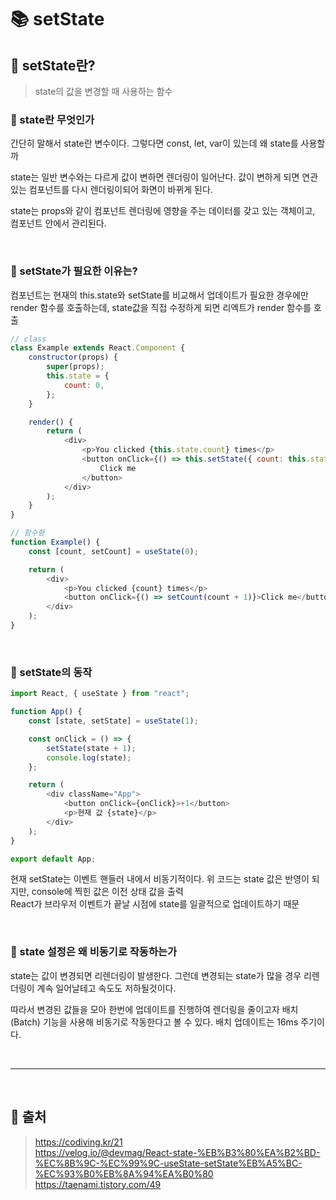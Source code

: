# 📚 setState

## 📕 setState란?

> state의 값을 변경할 때 사용하는 함수

### 📖 state란 무엇인가

간단히 말해서 state란 변수이다. 그렇다면 const, let, var이 있는데 왜 state를 사용할까

state는 일반 변수와는 다르게 값이 변하면 렌더링이 일어난다. 값이 변하게 되면 연관있는 컴포넌트를 다시 렌더링이되어 화면이 바뀌게 된다.

state는 props와 같이 컴포넌트 렌더링에 영향을 주는 데이터를 갖고 있는 객체이고, 컴포넌트 안에서 관리된다.

<br/>

### 📖 setState가 필요한 이유는?

컴포넌트는 현재의 this.state와 setState를 비교해서 업데이트가 필요한 경우에만 render 함수를 호출하는데, state값을 직접 수정하게 되면 리엑트가 render 함수를 호출

```js
// class
class Example extends React.Component {
    constructor(props) {
        super(props);
        this.state = {
            count: 0,
        };
    }

    render() {
        return (
            <div>
                <p>You clicked {this.state.count} times</p>
                <button onClick={() => this.setState({ count: this.state.count + 1 })}>
                    Click me
                </button>
            </div>
        );
    }
}

// 함수형
function Example() {
    const [count, setCount] = useState(0);

    return (
        <div>
            <p>You clicked {count} times</p>
            <button onClick={() => setCount(count + 1)}>Click me</button>
        </div>
    );
}
```

<br/>

### 📖 setState의 동작

```js
import React, { useState } from "react";

function App() {
    const [state, setState] = useState(1);

    const onClick = () => {
        setState(state + 1);
        console.log(state);
    };

    return (
        <div className="App">
            <button onClick={onClick}>+1</button>
            <p>현재 값 {state}</p>
        </div>
    );
}

export default App;
```

현재 setState는 이벤트 핸들러 내에서 비동기적이다. 위 코드는 state 값은 반영이 되지만, console에 찍힌 값은 이전 상태 값을 출력  
 React가 브라우저 이벤트가 끝날 시점에 state를 일괄적으로 업데이트하기 때문

<br/>

### 📖 state 설정은 왜 비동기로 작동하는가

state는 값이 변경되면 리렌더링이 발생한다. 그런데 변경되는 state가 많을 경우 리렌더링이 계속 일어날테고 속도도 저하될것이다.

따라서 변경된 값들을 모아 한번에 업데이트를 진행하여 렌더링을 줄이고자 배치(Batch) 기능을 사용해 비동기로 작동한다고 볼 수 있다. 배치 업데이트는 16ms 주기이다.

<br/>

---

<br/>

## 📕 출처

> https://codiving.kr/21  
> https://velog.io/@devmag/React-state-%EB%B3%80%EA%B2%BD-%EC%8B%9C-%EC%99%9C-useState-setState%EB%A5%BC-%EC%93%B0%EB%8A%94%EA%B0%80  
> https://taenami.tistory.com/49

